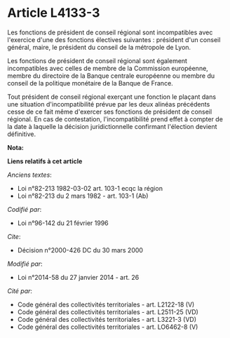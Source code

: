 # Article L4133-3

Les fonctions de président de conseil régional sont incompatibles avec l'exercice d'une des fonctions électives suivantes :
président d'un conseil général, maire, le président du conseil de la métropole de Lyon. 

Les fonctions de président de conseil régional sont également incompatibles avec celles de membre de la Commission
européenne, membre du directoire de la Banque centrale européenne ou membre du conseil de la politique monétaire de la Banque
de France. 

Tout président de conseil régional exerçant une fonction le plaçant dans une situation d'incompatibilité prévue par les deux
alinéas précédents cesse de ce fait même d'exercer ses fonctions de président de conseil régional. En cas de contestation,
l'incompatibilité prend effet à compter de la date à laquelle la décision juridictionnelle confirmant l'élection devient
définitive.

**Nota:**



**Liens relatifs à cet article**

_Anciens textes_:

  - Loi n°82-213 1982-03-02 art. 103-1 ecqc la région
  - Loi n°82-213 du 2 mars 1982 - art. 103-1 (Ab)

_Codifié par_:

  - Loi n°96-142 du 21 février 1996

_Cite_:

  - Décision n°2000-426 DC du 30 mars 2000

_Modifié par_:

  - Loi n°2014-58 du 27 janvier 2014 - art. 26

_Cité par_:

  - Code général des collectivités territoriales - art. L2122-18 (V)
  - Code général des collectivités territoriales - art. L2511-25 (VD)
  - Code général des collectivités territoriales - art. L3221-3 (VD)
  - Code général des collectivités territoriales - art. LO6462-8 (V)

